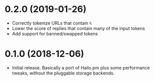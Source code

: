 # 0.2.0 (2019-01-26)

- Correctly tokenize URLs that contain `%`
- Lower the score of replies that contain many of the input tokens
- Add support for banned/swapped tokens

# 0.1.0 (2018-12-06)

- Initial release. Basically a port of Hailo.pm plus some performance
  tweaks, without the pluggable storage backends.
